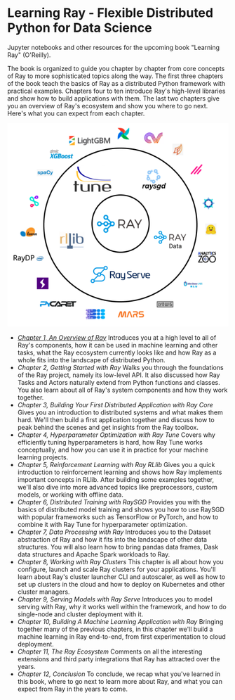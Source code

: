 # Learning Ray - Flexible Distributed Python for Data Science

Jupyter notebooks and other resources for the upcoming book "Learning Ray" (O'Reilly).

The book is organized to guide you chapter by chapter from core concepts of Ray to more sophisticated topics along the way.
The first three chapters of the book teach the basics of Ray as a distributed Python framework with practical examples.
Chapters four to ten introduce Ray's high-level libraries and show how to build applications with them.
The last two chapters give you an overview of Ray's ecosystem and show you where to go next.
Here's what you can expect from each chapter.

![Ray Layers](./images/chapter_01/ray_layers.png)

* [_Chapter 1, An Overview of Ray_](./notebooks/chapter_01_overview.ipynb)
  Introduces you at a high level to all of Ray's components, how it can be used in
  machine learning and other tasks, what the Ray ecosystem currently looks like and how
  Ray as a whole fits into the landscape of distributed Python.
* _Chapter 2, Getting Started with Ray_
  Walks you through the foundations of the Ray project, namely its low-level API.
  It also discussed how Ray Tasks and Actors naturally extend from Python functions and classes.
  You also learn about all of Ray's system components and how they work together.
* _Chapter 3, Building Your First Distributed Application with Ray Core_
  Gives you an introduction to distributed systems and what makes them hard.
  We'll then build a first application together and discuss how to peak behind the scenes
  and get insights from the Ray toolbox.
* _Chapter 4, Hyperparameter Optimization with Ray Tune_
  Covers why efficiently tuning hyperparameters is hard, how Ray Tune works conceptually,
  and how you can use it in practice for your machine learning projects.
* _Chapter 5, Reinforcement Learning with Ray RLlib_
  Gives you a quick introduction to reinforcement learning and shows how Ray implements
  important concepts in RLlib. After building some examples together, we'll also dive into
  more advanced topics like preprocessors, custom models, or working with offline data.
* _Chapter 6, Distributed Training with RaySGD_
  Provides you with the basics of distributed model training and shows you how to use
  RaySGD with popular frameworks such as TensorFlow or PyTorch, and how to combine it
  with Ray Tune for hyperparameter optimization.
* _Chapter 7, Data Processing with Ray_
  Introduces you to the Dataset abstraction of Ray and how it fits into the landscape
  of other data structures. You will also learn how to bring pandas data frames, Dask
  data structures and Apache Spark workloads to Ray.
* _Chapter 8, Working with Ray Clusters_
  This chapter is all about how you configure, launch and scale Ray clusters for your applications.
  You'll learn about Ray's cluster launcher CLI and autoscaler, as well as how to set
  up clusters in the cloud and how to deploy on Kubernetes and other cluster managers.
* _Chapter 9, Serving Models with Ray Serve_
  Introduces you to model serving with Ray, why it works well within the framework,
  and how to do single-node and cluster deployment with it.
* _Chapter 10, Building A Machine Learning Application with Ray_
  Bringing together many of the previous chapters, in this chapter we'll build a machine
  learning in Ray end-to-end, from first experimentation to cloud deployment.
* _Chapter 11, The Ray Ecosystem_
  Comments on all the interesting extensions and third party integrations that Ray has
  attracted over the years.
* _Chapter 12, Conclusion_
  To conclude, we recap what you've learned in this book, where to go next to learn more
  about Ray, and what you can expect from Ray in the years to come.
